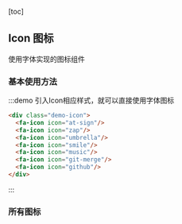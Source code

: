 [toc]

## Icon 图标

使用字体实现的图标组件

### 基本使用方法

:::demo 引入Icon相应样式，就可以直接使用字体图标

```html
<div class="demo-icon">
  <fa-icon icon="at-sign"/>
  <fa-icon icon="zap"/>
  <fa-icon icon="umbrella"/>
  <fa-icon icon="smile"/>
  <fa-icon icon="music"/>
  <fa-icon icon="git-merge"/>
  <fa-icon icon="github"/>
</div>
```

:::

### 所有图标

<all-icon/>